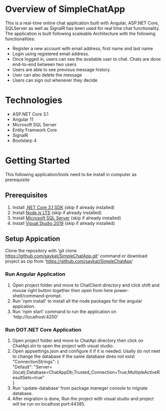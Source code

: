 # Overview of SimpleChatApp
This is a real-time online chat application built
with Angular, ASP.NET Core, SQLServer as well as SignalR has been
used for real time chat functionality.
The application is built following scaleable Architecture
with the following functionalities:
  * Register a new account with email address, first name and last name
  * Login using registered email address.
  * Once logged in, users can see the available user to chat. 
    Chats are done end-to-end between two users
  * Users are able to see previous message history.
  * User can also delete the message
  * Users can sign out whenever they decide
  
 # Technologies
  * ASP.NET Core 3.1
  * Angular 11
  * Microsoft SQL Server
  * Entity Framwork Core
  * SignalR
  * Bootstarp 4
  
 # Getting Started
 This following application/tools need to be install in computer as prerequisite
  
 ## Prerequisites
  1. Install [.NET Core 3.1 SDK](https://dotnet.microsoft.com/download/dotnet-core/3.1) (skip if already installed)
  2. Install [Node.js LTS](https://nodejs.org/en/) (skip if already installed)
  3. Install [Microsoft SQL Server](https://www.microsoft.com/en-us/sql-server/sql-server-downloads)  (skip if already installed)
  4. Install [Visual Studio 2019](https://visualstudio.microsoft.com/downloads/)  (skip if already installed)
  
  
  ## Setup Appication
  Clone the repository with 'git clone https://github.com/saykat/SimpleChatApp.git' command or download project as zip from 'https://github.com/saykat/SimpleChatApp'
  
  ### Run Angular Application
   1. Open project folder and move to ChatClient directory and click shift and mouse right button together then open from here power-shell/command-prompt.
   2. Run 'npm install' to install all the node packages for the angular appication.
   3. Run 'npm start' command to run the application on 'http://localhost:4200'
  
  ### Run DOT.NET Core Application
   1. Open project folder and move to ChatApi directory then click on ChatApi.sln to open the project with visual studio.
   2. Open appsettings.json and configure it if it is needed. Usally do not neet to change the database if the same database does not exist <br>
      "ConnectionStrings": {<br>
        "Default": "Server=(local);Database=ChatAppDb;Trusted_Connection=True;MultipleActiveResultSets=true"<br>
      } 
   3. Run 'update-database' from package maneger console to migrate database.
   4. After migration is done, Run the project with visual studio and project will be run on localhost port:44385.
